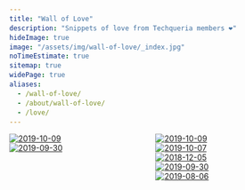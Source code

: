 ```yaml
---
title: "Wall of Love"
description: "Snippets of love from Techqueria members ❤️"
hideImage: true
image: "/assets/img/wall-of-love/_index.jpg"
noTimeEstimate: true
sitemap: true
widePage: true
aliases:
  - /wall-of-love/
  - /about/wall-of-love/
  - /love/
---
```


<div class="columns has-text-centered">
  <div class="column">
    <a href="https://twitter.com/gabrielainsf/status/1182183329824559105"><img alt="2019-10-09" data-src="/assets/img/wall-of-love/2019-10-09-2.jpg" src="/assets/img/wall-of-love/2019-10-09-2.jpg"></a>
    <br>
    <a href="/assets/img/wall-of-love/2019-09-30-2.jpg"><img alt="2019-09-30" data-src="/assets/img/wall-of-love/2019-09-30-2.jpg" src="/assets/img/wall-of-love/2019-09-30-2.jpg"></a>
  </div>
  <div class="column">
    <a href="/assets/img/wall-of-love/2019-10-09-1.jpg"><img alt="2019-10-09" data-src="/assets/img/wall-of-love/2019-10-09-1.jpg" src="/assets/img/wall-of-love/2019-10-09-1.jpg"></a>
    <br>
    <a href="/assets/img/wall-of-love/2019-10-07.jpg"><img alt="2019-10-07" data-src="/assets/img/wall-of-love/2019-10-07.jpg" src="/assets/img/wall-of-love/2019-10-07.jpg"></a>
    <br>
    <a href="/assets/img/wall-of-love/2018-12-05.jpg"><img alt="2018-12-05" data-src="/assets/img/wall-of-love/2018-12-05.jpg" src="/assets/img/wall-of-love/2018-12-05.jpg"></a>
    <br>
    <a href="/assets/img/wall-of-love/2019-09-30-1.jpg"><img alt="2019-09-30" data-src="/assets/img/wall-of-love/2019-09-30-1.jpg" src="/assets/img/wall-of-love/2019-09-30-1.jpg"></a>
    <br>
    <a href="https://twitter.com/AndyCabistan/status/1158753699469987842"><img alt="2019-08-06" data-src="/assets/img/wall-of-love/2019-08-06.jpg" src="/assets/img/wall-of-love/2019-08-06.jpg"></a>
  </div>
</div>